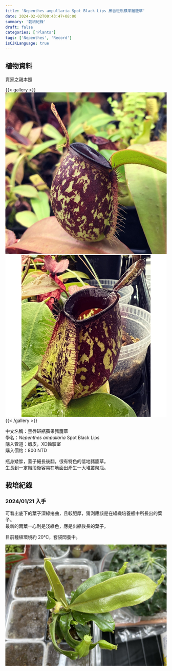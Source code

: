 ```yaml
---
title: 'Nepenthes ampullaria Spot Black Lips 黑唇斑瓶蘋果豬籠草'
date: 2024-02-02T00:43:47+08:00
summary: '栽培紀錄'
draft: false
categories: ['Plants']
tags: ['Nepenthes', 'Record']
isCJKLanguage: true
---
```


## 植物資料

賣家之親本照

{{< gallery >}}
  <img src="./images/parent(1).jpeg" class="grid-w50">
  <img src="./images/parent(2).jpeg" class="grid-w50">
{{< /gallery >}}

中文名稱：黑唇斑瓶蘋果豬籠草  
學名：*Nepenthes ampullaria* Spot Black Lips  
購入管道：蝦皮，XD蝕驗室  
購入價格：800 NTD  

瓶身矮胖，蓋子細長後翻，很有特色的低地豬籠草。  
生長到一定階段後容易在地面出產生一大堆叢聚瓶。  

## 栽培紀錄

### 2024/01/21 入手

可看出底下的葉子深綠捲曲，且較肥厚，猜測應該是在組織培養瓶中所長出的葉子。  
最新的兩葉一心則是淺綠色，應是出瓶後長的葉子。  

目前種植環境約 20℃，套袋悶養中。  

![2024-01-21](./images/2024-01-21.jpg)
